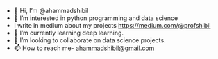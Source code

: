 - 👋 Hi, I’m @ahammadshibil
- 👀 I’m interested in python programming and data science
- I write in medium about my projects https://medium.com/@profshibil
- 🌱 I’m currently learning deep learning.
- 💞️ I’m looking to collaborate on data science projects.
- 📫 How to reach me- ahammadshibil@gmail.com

<!---
ahammadshibil/ahammadshibil is a ✨ special ✨ repository because its `README.md` (this file) appears on your GitHub profile.
You can click the Preview link to take a look at your changes.
--->
